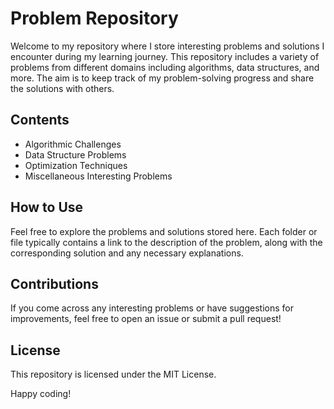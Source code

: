 # Problem Repository

Welcome to my repository where I store interesting problems and solutions I encounter during my learning journey. This repository includes a variety of problems from different domains including algorithms, data structures, and more. The aim is to keep track of my problem-solving progress and share the solutions with others.

## Contents
- Algorithmic Challenges
- Data Structure Problems
- Optimization Techniques
- Miscellaneous Interesting Problems

## How to Use
Feel free to explore the problems and solutions stored here. Each folder or file typically contains a link to the description of the problem, along with the corresponding solution and any necessary explanations.

## Contributions
If you come across any interesting problems or have suggestions for improvements, feel free to open an issue or submit a pull request!

## License
This repository is licensed under the MIT License.

Happy coding!
